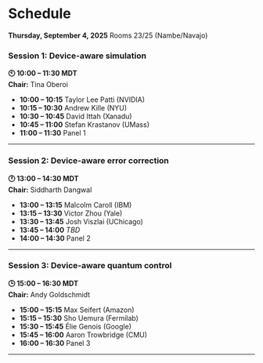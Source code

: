 # Schedule

**Thursday, September 4, 2025**
Rooms 23/25 (Nambe/Navajo)

### Session 1: Device-aware simulation
**🕙 10:00 – 11:30 MDT**  
**Chair:** Tina Oberoi  

- **10:00 – 10:15** Taylor Lee Patti (NVIDIA)  
- **10:15 – 10:30** Andrew Kille (NYU)  
- **10:30 – 10:45** David Ittah (Xanadu)  
- **10:45 – 11:00** Stefan Krastanov (UMass)  
- **11:00 – 11:30** Panel 1  

---

### Session 2: Device-aware error correction
**🕐 13:00 – 14:30 MDT**  
**Chair:** Siddharth Dangwal  

- **13:00 – 13:15** Malcolm Caroll (IBM)  
- **13:15 – 13:30** Victor Zhou (Yale)  
- **13:30 – 13:45** Josh Viszlai (UChicago)
- **13:45 – 14:00** *TBD*
- **14:00 – 14:30** Panel 2  

---

### Session 3: Device-aware quantum control
**🕒 15:00 – 16:30 MDT**  
**Chair:** Andy Goldschmidt  

- **15:00 – 15:15** Max Seifert (Amazon)  
- **15:15 – 15:30** Sho Uemura (Fermilab)  
- **15:30 – 15:45** Élie Genois (Google)  
- **15:45 – 16:00** Aaron Trowbridge (CMU)  
- **16:00 – 16:30** Panel 3  

---
